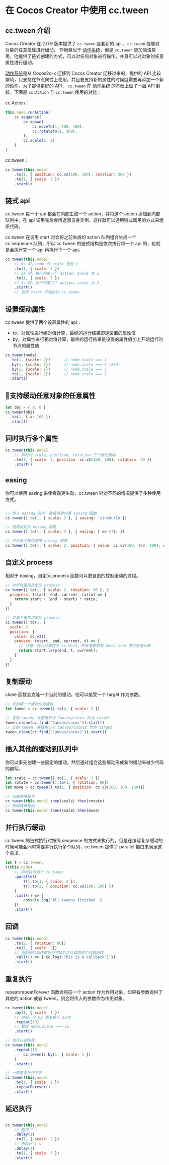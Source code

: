 # 在 Cocos Creator 中使用 cc.tween

## cc.tween 介绍

Cocos Creator 在 2.0.9 版本提供了 `cc.tween` 这套新的 api ，`cc.tween` 能够对对象的任意属性进行缓动， 作用类似于 [动作系统](./actions.md)，但是 `cc.tween` 更加简洁易用，他提供了链式创建的方式，可以对任何对象进行操作，并且可以对对象的任意属性进行缓动。

[动作系统](./actions.md)是从 Cocos2d-x 迁移到 Cocos Creator 迁移过来的，提供的 API 比较繁琐，只支持在节点属性上使用，并且要支持新的属性的时候就需要再添加一个新的动作。为了提供更好的 API， `cc.tween` 在 [动作系统](./actions.md) 的基础上做了一层 API 封装，下面是 `cc.Action` 与 `cc.tween` 使用的对比：

cc.Action：
```js
this.node.runAction(
    cc.sequence(
        cc.spawn(
            cc.moveTo(1, 100, 100),
            cc.rotateTo(1, 360),
        ),
        cc.scale(1, 2)
    )
)
```

cc.tween：
```js
cc.tween(this.node)
    .to(1, { position: cc.v2(100, 100), rotation: 360 })
    .to(1, { scale: 2 })
    .start()
```


## 链式 api

cc.tween 每一个 api 都会在内部生成一个 action，并将这个 action 添加到内部队列中，在 api 调用完后会再返回自身实例，这样就可以通用链式调用的方式来组织代码。

cc.tween 在调用 start 时会将之前生成的 action 队列组合生成一个 cc.sequence 队列，所以 cc.tween 的链式结构是依次执行每一个 api 的，也就是会执行完一个 api 再执行下一个 api。

```js
cc.tween(this.node)
    // 0s 时，node 的 scale 还是 1
    .to(1, { scale: 2 })
    // 1s 时，执行完第一个 action，scale 为 2
    .to(1, { scale: 3 })
    // 2s 时，执行完第二个 action，scale 为 3
    .start()
    // 调用 start 开始执行 cc.tween
```


## 设置缓动属性

cc.tween 提供了两个设置属性的 api：
 - to，对属性进行绝对值计算，最终的运行结果即是设置的属性值
 - by，对属性进行相对值计算，最终的运行结果是设置的属性值加上开始运行时节点的属性值

```js
cc.tween(node)
  .to(1, {scale: 2})      // node.scale === 2
  .by(1, {scale: 2})      // node.scale === 4 (2+2)
  .by(1, {scale: 1})      // node.scale === 5
  .to(1, {scale: 2})      // node.scale === 2
  .start()
```

## 支持缓动任意对象的任意属性

```js
let obj = { a: 0 }
cc.tween(obj)
  .to(1, { a: 100 })
  .start()

```

## 同时执行多个属性

```js
cc.tween(this.node)
    // 同时对 scale, position, rotation 三个属性缓动
    .to(1, { scale: 2, position: cc.v2(100, 100), rotation: 90 })
    .start()

```

## easing

你可以使用 easing 来使缓动更生动，cc.tween 针对不同的情况提供了多种使用方式。

```js

// 传入 easing 名字，直接使用内置 easing 函数
cc.tween().to(1, { scale: 2 }, { easing: 'sineOutIn'})

// 使用自定义 easing 函数
cc.tween().to(1, { scale: 2 }, { easing: t => t*t; })

// 只对单个属性使用 easing 函数
cc.tween().to(1, { scale: 2, position: { value: cc.v3(100, 100, 100), easing: 'sineOutIn' } })

```

## 自定义 process

相对于 easing，自定义 process 函数可以更自由的控制缓动的过程。

```js
// 对所有属性自定义 process
cc.tween().to(1, { scale: 2, rotation: 90 }, {
  progress: (start, end, current, ratio) => {
    return start + (end - start) * ratio;
  }
})

// 对单个属性自定义 process
cc.tween().to(1, {
  scale: 2,
  position: {
    value: cc.v3(),
    process: (start, end, current, t) => {
      // 注意，传入的属性为 cc.Vec3，所有需要使用 Vec3.lerp 进行插值计算
      return start.lerp(end, t, current);
    }
  }
})
```

## 复制缓动

clone 函数会克隆一个当前的缓动，他可以接受一个 target 作为参数。

```js
// 先创建一个缓动作为模板
let tween = cc.tween().to(4, { scale: 2 })

// 复制 tween，并使用节点 Canvas/cocos 作为 target
tween.clone(cc.find('Canvas/cocos')).start()
// 复制 tween，并使用节点 Canvas/cocos2 作为 target
tween.clone(cc.find('Canvas/cocos2')).start()
```

## 插入其他的缓动到队列中

你可以事先创建一些固定的缓动，然后通过组合这些缓动形成新的缓动来减少代码的编写。

```js
let scale = cc.tween().to(1, { scale: 2 })
let rotate = cc.tween().to(1, { rotation: 90})
let move = cc.tween().to(1, { position: cc.v3(100, 100, 100)})

// 先缩放再旋转
cc.tween(this.node).then(scale).then(rotate)
// 先缩放再移动
cc.tween(this.node).then(scale).then(move)
```

## 并行执行缓动

cc.tween 的链式执行时按照 sequence 的方式来执行的，但是在编写复杂缓动的时候可能会同时需要并行执行多个队列，cc.tween 提供了 parallel 接口来满足这个需求。

```js
let t = cc.tween;
t(this.node)
    // 同时执行两个 cc.tween
    .parallel(
        t().to(1, { scale: 2 }),
        t().to(2, { position: cc.v2(100, 100) })
    )
    .call(() => {
        console.log('All tweens finished.')
    })
    .start()
```

## 回调

```js
cc.tween(this.node)
    .to(2, { rotation: 90})
    .to(1, { scale: 2})
    // 当前面的动作都执行完毕后才会调用这个回调函数
    .call(() => { cc.log('This is a callback') })
    .start()
```

## 重复执行

repeat/repeatForever 函数会将前一个 action 作为作用对象，如果有参数提供了其他的 action 或者 tween，则会将传入的参数作为作用对象。

```js
cc.tween(this.node)
    .by(1, { scale: 1 })
    // 对前一个 by 重复执行 10次
    .repeat(10)
    // 最后 node.scale === 11
    .start()

// 也可以这样用
cc.tween(this.node)
    .repeat(10,
        cc.tween().by(1, { scale: 1 })
    )
    .start()

// 一直重复执行下去
cc.tween(this.node)
    .by(1, { scale: 1 })
    .repeatForever()
    .start()
```

## 延迟执行

```js

cc.tween(this.node)
    // 延迟 1 s
    .delay(1)
    .to(1, { scale: 2 })
    // 再延迟 1 s
    .delay(1)
    .to(1, { scale: 3 })
    .start()

```

